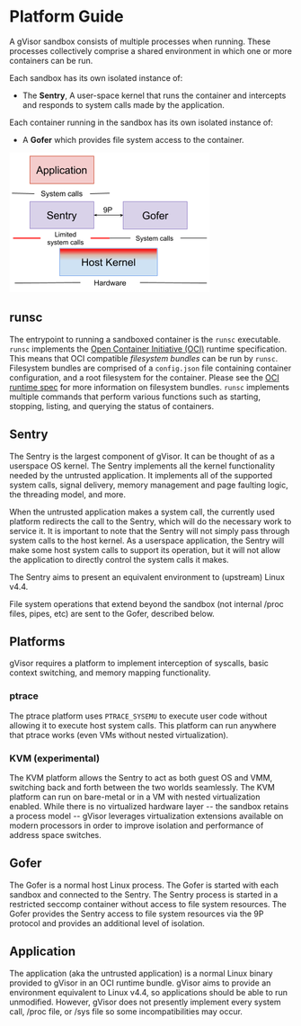 # Platform Guide

A gVisor sandbox consists of multiple processes when running. These processes
collectively comprise a shared environment in which one or more containers can
be run.

Each sandbox has its own isolated instance of:

* The **Sentry**, A user-space kernel that runs the container and intercepts
  and responds to system calls made by the application.

Each container running in the sandbox has its own isolated instance of:

* A **Gofer** which provides file system access to the container.

![gVisor architecture diagram](Sentry-Gofer.png "gVisor architecture diagram")

## runsc

The entrypoint to running a sandboxed container is the `runsc` executable.
`runsc` implements the [Open Container Initiative (OCI)][oci] runtime
specification. This means that OCI compatible _filesystem bundles_ can be run by
`runsc`.  Filesystem bundles are comprised of a `config.json` file containing
container configuration, and a root filesystem for the container.  Please see
the [OCI runtime spec][runtime-spec] for more information on filesystem bundles.
`runsc` implements multiple commands that perform various functions such as
starting, stopping, listing, and querying the status of containers.

## Sentry

The Sentry is the largest component of gVisor. It can be thought of as a
userspace OS kernel. The Sentry implements all the kernel functionality needed
by the untrusted application. It implements all of the supported system calls,
signal delivery, memory management and page faulting logic, the threading
model, and more.

When the untrusted application makes a system call, the currently used platform
redirects the call to the Sentry, which will do the necessary work to service
it. It is important to note that the Sentry will not simply pass through system
calls to the host kernel. As a userspace application, the Sentry will make some
host system calls to support its operation, but it will not allow the
application to directly control the system calls it makes.

The Sentry aims to present an equivalent environment to (upstream) Linux v4.4.

File system operations that extend beyond the sandbox (not internal /proc
files, pipes, etc) are sent to the Gofer, described below.

## Platforms

gVisor requires a platform to implement interception of syscalls, basic context
switching, and memory mapping functionality.

### ptrace

The ptrace platform uses `PTRACE_SYSEMU` to execute user code without allowing
it to execute host system calls. This platform can run anywhere that ptrace
works (even VMs without nested virtualization).

### KVM (experimental)

The KVM platform allows the Sentry to act as both guest OS and VMM, switching
back and forth between the two worlds seamlessly. The KVM platform can run on
bare-metal or in a VM with nested virtualization enabled. While there is no
virtualized hardware layer -- the sandbox retains a process model -- gVisor
leverages virtualization extensions available on modern processors in order to
improve isolation and performance of address space switches.

## Gofer

The Gofer is a normal host Linux process. The Gofer is started with each sandbox
and connected to the Sentry. The Sentry process is started in a restricted
seccomp container without access to file system resources. The Gofer provides
the Sentry access to file system resources via the 9P protocol and provides an
additional level of isolation.

## Application

The application (aka the untrusted application) is a normal Linux binary
provided to gVisor in an OCI runtime bundle. gVisor aims to provide an
environment equivalent to Linux v4.4, so applications should be able to run
unmodified. However, gVisor does not presently implement every system call,
/proc file, or /sys file so some incompatibilities may occur.

[oci]: https://www.opencontainers.org
[runtime-spec]: https://github.com/opencontainers/runtime-spec
